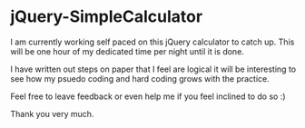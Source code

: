 <h1><strong>jQuery-SimpleCalculator</strong></h1>

I am currently working self paced on this jQuery calculator to catch up. This will be one hour of my dedicated time per night until it is done. 

I have written out steps on paper that I feel are logical it will be interesting to see how my psuedo coding and hard coding grows with the practice. 

Feel free to leave feedback or even help me if you feel inclined to do so :) 

Thank you very much. 


